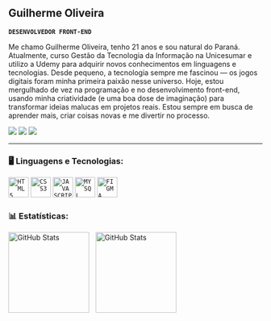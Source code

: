 ## Guilherme Oliveira

**`DESENVOLVEDOR FRONT-END`**

Me chamo Guilherme Oliveira, tenho 21 anos e sou natural do Paraná. Atualmente, curso Gestão da Tecnologia da Informação na Unicesumar e utilizo a Udemy para adquirir novos conhecimentos em linguagens e tecnologias. Desde pequeno, a tecnologia sempre me fascinou — os jogos digitais foram minha primeira paixão nesse universo. Hoje, estou mergulhado de vez na programação e no desenvolvimento front-end, usando minha criatividade (e uma boa dose de imaginação) para transformar ideias malucas em projetos reais. Estou sempre em busca de aprender mais, criar coisas novas e me divertir no processo.

<a href="https://www.instagram.com/ohguilherdev/" target="_blank"><img loading="lazy" src="https://img.shields.io/badge/-Instagram-%23E4405F?style=for-the-badge&logo=instagram&logoColor=white" target="_blank"></a>
<a href="https://www.linkedin.com/in/ohguilher/" target="_blank"><img loading="lazy" src="https://img.shields.io/badge/-LinkedIn-%230077B5?style=for-the-badge&logo=linkedin&logoColor=white" target="_blank"></a>
<a href = "ohguilherdev@gmail.com"><img loading="lazy" src="https://img.shields.io/badge/Gmail-D14836?style=for-the-badge&logo=gmail&logoColor=white" target="_blank"></a>

<hr>

### 🖥️ Linguagens e Tecnologias:

<code><img width="40px" src="https://cdn.jsdelivr.net/gh/devicons/devicon/icons/html5/html5-original-wordmark.svg" title = "HTML5"/></code>
<code><img width="40px" src="https://cdn.jsdelivr.net/gh/devicons/devicon/icons/css3/css3-original-wordmark.svg" title = "CSS3"/></code>
<code><img width="40px" src="https://cdn.jsdelivr.net/gh/devicons/devicon/icons/javascript/javascript-original.svg" title = "JAVASCRIPT"/></code>
<code><img width="40px" src="https://cdn.jsdelivr.net/gh/devicons/devicon/icons/mysql/mysql-original.svg" title = "MYSQL"/></code>
<code><img width="40px" src="https://cdn.jsdelivr.net/gh/devicons/devicon@latest/icons/figma/figma-original.svg" title = "FIGMA"/></code>

### 📊 Estatísticas:

<p>
   <img
    align="left"
    alt="GitHub Stats"
    height="160"
    style="padding-right: 10px;"
    src="https://github-readme-stats.vercel.app/api?username=DevGuilher&show_icons=true&theme=tokyonight&include_all_commits=true&locale=pt-br"/>

   <img
    align="left"
    alt="GitHub Stats"
    height="160"
    src="https://github-readme-stats.vercel.app/api/top-langs/?username=DevGuilher&layout=compact&custom_title=Tecnologias&langs_count=6&theme=tokyonight"/>
   
</p>
